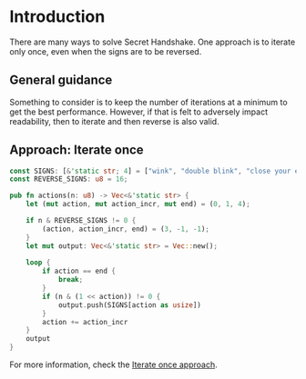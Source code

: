 # Introduction

There are many ways to solve Secret Handshake.
One approach is to iterate only once, even when the signs are to be reversed.

## General guidance

Something to consider is to keep the number of iterations at a minimum to get the best performance.
However, if that is felt to adversely impact readability, then to iterate and then reverse is also valid.

## Approach: Iterate once

```rust
const SIGNS: [&'static str; 4] = ["wink", "double blink", "close your eyes", "jump"];
const REVERSE_SIGNS: u8 = 16;

pub fn actions(n: u8) -> Vec<&'static str> {
    let (mut action, mut action_incr, mut end) = (0, 1, 4);

    if n & REVERSE_SIGNS != 0 {
        (action, action_incr, end) = (3, -1, -1);
    }
    let mut output: Vec<&'static str> = Vec::new();
    
    loop {
        if action == end {
            break;
        }
        if (n & (1 << action)) != 0 {
            output.push(SIGNS[action as usize])
        }
        action += action_incr
    }
    output
}
```

For more information, check the [Iterate once approach][approach-iterate-once].

[approach-iterate-once]: https://exercism.org/tracks/rust/exercises/secret-handshake/approaches/iterate-once

